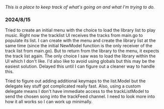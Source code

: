 _This is a place to keep track of what's going on and what I'm trying to do._

### 2024/8/15

Tried to create an initial menu with the choice to load the library list to play music. Right now the tracklist UI receives the tracks from main.go to populate its list. I can create with the menu and create the library list at the same time (since the initial NewModel function is the only receiver of the track list from main.go). But to return from the library to the menu, it expects the track list again. The only choice I saw was to load the library within the UI which I don't like. I'd also like to avoid using globals but this may be the easiest solution. Delayed this until I can figure out a cleaner way to handle this.

Tried to figure out adding additional keymaps to the list.Model but the delegate key stuff got complicated really fast. Also, using a custom delegate means I don't have immediate access to the trackListModel to send the chosen song into the trackFeed channel. I need to look more into how it all works so I can work up minimally.
